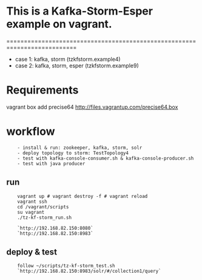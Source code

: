 # This is a Kafka-Storm-Esper example on vagrant.
==========================================================================

* case 1:  kafka, storm (tzkfstorm.example4)
* case 2:  kafka, storm, esper (tzkfstorm.example9)

# Requirements
vagrant box add precise64 http://files.vagrantup.com/precise64.box

# workflow
```
	- install & run: zookeeper, kafka, storm, solr
	- deploy topology to storm: TestTopology4
	- test with kafka-console-consumer.sh & kafka-console-producer.sh
	- test with java producer
```
	
## run
```
	vagrant up # vagrant destroy -f # vagrant reload
	vagrant ssh
	cd /vagrant/scripts
	su vagrant
	./tz-kf-storm_run.sh
	
	`http://192.168.82.150:8080`
	`http://192.168.82.150:8983`
```
	
## deploy & test
```
	follow ~/scripts/tz-kf-storm_test.sh
	`http://192.168.82.150:8983/solr/#/collection1/query`
	
```
 	    
	    
	    